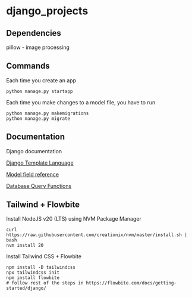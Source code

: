 # django_projects

## Dependencies

pillow - image processing


## Commands

Each time you create an app

    python manage.py startapp

Each time you make changes to a model file, you have to run

    python manage.py makemigrations
    python manage.py migrate

## Documentation

Django documentation

[Django Template Language](https://docs.djangoproject.com/en/5.0/ref/templates/language/)

[Model field reference](https://docs.djangoproject.com/en/5.0/ref/models/fields/)

[Database Query Functions](https://docs.djangoproject.com/en/5.0/topics/db/queries/)


## Tailwind + Flowbite

Install NodeJS v20 (LTS) using NVM Package Manager

```
curl https://raw.githubusercontent.com/creationix/nvm/master/install.sh | bash
nvm install 20
```

Install Tailwind CSS + Flowbite 

```
npm install -D tailwindcss
npx tailwindcss init
npm install flowbite
# follow rest of the steps in https://flowbite.com/docs/getting-started/django/
```
